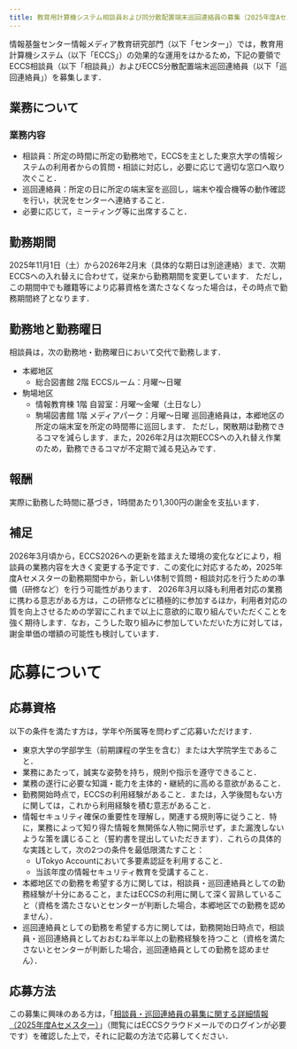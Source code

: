 ```yaml
---
title: 教育用計算機システム相談員および同分散配置端末巡回連絡員の募集（2025年度Aセメスター）
--- 
```


情報基盤センター情報メディア教育研究部門（以下「センター」）では，教育用計算機システム（以下「ECCS」）の効果的な運用をはかるため，下記の要領でECCS相談員（以下「相談員」）およびECCS分散配置端末巡回連絡員（以下「巡回連絡員」）を募集します．
## 業務について
### 業務内容

*  相談員：所定の時間に所定の勤務地で，ECCSを主とした東京大学の情報システムの利用者からの質問・相談に対応し，必要に応じて適切な窓口へ取り次ぐこと．
*  巡回連絡員：所定の日に所定の端末室を巡回し，端末や複合機等の動作確認を行い，状況をセンターへ連絡すること．
*  必要に応じて，ミーティング等に出席すること．

## 勤務期間
2025年11月1日（土）から2026年2月末（具体的な期日は別途連絡）まで．次期ECCSへの入れ替えに合わせて，従来から勤務期間を変更しています．
ただし，この期間中でも離籍等により応募資格を満たさなくなった場合は，その時点で勤務期間終了となります．
## 勤務地と勤務曜日
相談員は，次の勤務地・勤務曜日において交代で勤務します．
* 本郷地区
  * 総合図書館 2階 ECCSルーム：月曜～日曜
* 駒場地区
  * 情報教育棟 1階 自習室：月曜～金曜（土日なし）
  * 駒場図書館 1階 メディアパーク：月曜～日曜
巡回連絡員は，本郷地区の所定の端末室を所定の時間帯に巡回します．
ただし，閑散期は勤務できるコマを減らします．また，2026年2月は次期ECCSへの入れ替え作業のため，勤務できるコマが不定期で減る見込みです．

## 報酬
実際に勤務した時間に基づき，1時間あたり1,300円の謝金を支払います．
## 補足
2026年3月頃から，ECCS2026への更新を踏まえた環境の変化などにより，相談員の業務内容を大きく変更する予定です．この変化に対応するため，2025年度Aセメスターの勤務期間中から，新しい体制で質問・相談対応を行うための準備（研修など）を行う可能性があります．
2026年3月以降も利用者対応の業務に携わる意志がある方は，この研修などに積極的に参加するほか，利用者対応の質を向上させるための学習にこれまで以上に意欲的に取り組んでいただくことを強く期待します．なお，こうした取り組みに参加していただいた方に対しては，謝金単価の増額の可能性も検討しています．
# 応募について
## 応募資格
以下の条件を満たす方は，学年や所属等を問わずご応募いただけます．
* 東京大学の学部学生（前期課程の学生を含む）または大学院学生であること．
* 業務にあたって，誠実な姿勢を持ち，規則や指示を遵守できること．
* 業務の遂行に必要な知識・能力を主体的・継続的に高める意欲があること．
* 勤務開始時点で，ECCSの利用経験があること．または，入学後間もない方に関しては，これから利用経験を積む意志があること．
* 情報セキュリティ確保の重要性を理解し，関連する規則等に従うこと．特に，業務によって知り得た情報を無関係な人物に開示せず，また漏洩しないような策を講じること（誓約書を提出していただきます）．これらの具体的な実践として，次の2つの条件を最低限満たすこと：
  * UTokyo Accountにおいて多要素認証を利用すること．
  * 当該年度の情報セキュリティ教育を受講すること．
* 本郷地区での勤務を希望する方に関しては，相談員・巡回連絡員としての勤務経験が十分にあること，またはECCSの利用に関して深く習熟していること（資格を満たさないとセンターが判断した場合，本郷地区での勤務を認めません）．
* 巡回連絡員としての勤務を希望する方に関しては，勤務開始日時点で，相談員・巡回連絡員としておおむね半年以上の勤務経験を持つこと（資格を満たさないとセンターが判断した場合，巡回連絡員としての勤務を認めません）．
## 応募方法
この募集に興味のある方は，「[相談員・巡回連絡員の募集に関する詳細情報（2025年度Aセメスター）](https://docs.google.com/document/d/1A5TdqgdWGgDM_S-e-vPCVtfxBzNS0TruX8P66-6NFRI/edit?usp=sharing)」（閲覧にはECCSクラウドメールでのログインが必要です）を確認した上で，それに記載の方法で応募してください．

